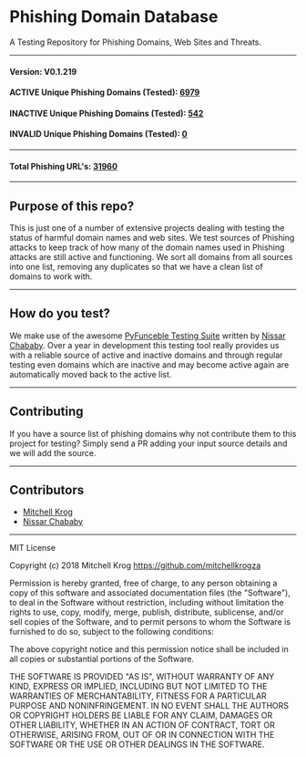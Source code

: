 # Phishing Domain Database

A Testing Repository for Phishing Domains, Web Sites and Threats.

_______________
#### Version: V0.1.219
#### ACTIVE Unique Phishing Domains (Tested): [6979](https://raw.githubusercontent.com/mitchellkrogza/Phishing.Database/master/phishing-domains-ACTIVE.txt)
#### INACTIVE Unique Phishing Domains (Tested): [542](https://raw.githubusercontent.com/mitchellkrogza/Phishing.Database/master/phishing-domains-INACTIVE.txt)
#### INVALID Unique Phishing Domains (Tested): [0](https://raw.githubusercontent.com/mitchellkrogza/Phishing.Database/master/phishing-domains-INVALID.txt)
*****************************
#### Total Phishing URL's: [31960](https://raw.githubusercontent.com/mitchellkrogza/Phishing.Database/master/input-source/ALL-feeds.list)
____________________


## Purpose of this repo?

This is just one of a number of extensive projects dealing with testing the status of harmful domain names and web sites. We test sources of Phishing attacks to keep track of how many of the domain names used in Phishing attacks are still active and functioning. We sort all domains from all sources into one list, removing any duplicates so that we have a clean list of domains to work with.

************************************************
## How do you test?

We make use of the awesome [PyFunceble Testing Suite](https://github.com/funilrys/PyFunceble) written by [Nissar Chababy](https://github.com/funilrys/). Over a year in development this testing tool really provides us with a reliable source of active and inactive domains and through regular testing even domains which are inactive and may become active again are automatically moved back to the active list.

************************************************
## Contributing

If you have a source list of phishing domains why not contribute them to this project for testing? Simply send a PR adding your input source details and we will add the source. 


************************************************
## Contributors

- [Mitchell Krog](https://github.com/mitchellkrogza/)
- [Nissar Chababy](https://github.com/funilrys/)

************************************************
MIT License

Copyright (c) 2018 Mitchell Krog
https://github.com/mitchellkrogza

Permission is hereby granted, free of charge, to any person obtaining a copy
of this software and associated documentation files (the "Software"), to deal
in the Software without restriction, including without limitation the rights
to use, copy, modify, merge, publish, distribute, sublicense, and/or sell
copies of the Software, and to permit persons to whom the Software is
furnished to do so, subject to the following conditions:

The above copyright notice and this permission notice shall be included in all
copies or substantial portions of the Software.

THE SOFTWARE IS PROVIDED "AS IS", WITHOUT WARRANTY OF ANY KIND, EXPRESS OR
IMPLIED, INCLUDING BUT NOT LIMITED TO THE WARRANTIES OF MERCHANTABILITY,
FITNESS FOR A PARTICULAR PURPOSE AND NONINFRINGEMENT. IN NO EVENT SHALL THE
AUTHORS OR COPYRIGHT HOLDERS BE LIABLE FOR ANY CLAIM, DAMAGES OR OTHER
LIABILITY, WHETHER IN AN ACTION OF CONTRACT, TORT OR OTHERWISE, ARISING FROM,
OUT OF OR IN CONNECTION WITH THE SOFTWARE OR THE USE OR OTHER DEALINGS IN THE
SOFTWARE.
